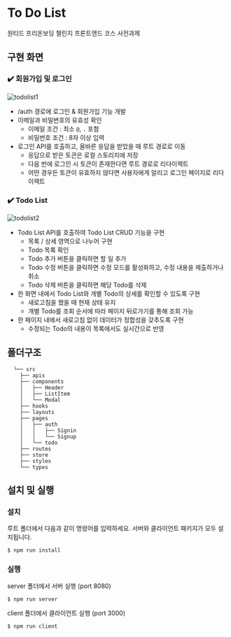 # To Do List
원티드 프리온보딩 챌린지 프론트엔드 코스 사전과제
## 구현 화면
### ✔️ 회원가입 및 로그인
![todolist1](https://user-images.githubusercontent.com/95117711/196887969-8b9be43f-3e92-4a3e-99c6-7d3898298d6e.gif)
- /auth 경로에 로그인 & 회원가입 기능 개발
- 이메일과 비밀번호의 유효성 확인
  - 이메일 조건 : 최소 `@`, `.` 포함
  - 비밀번호 조건 : 8자 이상 입력
- 로그인 API를 호출하고, 올바른 응답을 받았을 때 루트 경로로 이동
  - 응답으로 받은 토큰은 로컬 스토리지에 저장
  - 다음 번에 로그인 시 토큰이 존재한다면 루트 경로로 리다이렉트
  - 어떤 경우든 토큰이 유효하지 않다면 사용자에게 알리고 로그인 페이지로 리다이렉트
### ✔️ Todo List
![todolist2](https://user-images.githubusercontent.com/95117711/196889926-1f06a1c3-5f4b-4a70-96ec-c75d46b22ed8.gif)
- Todo List API를 호출하여 Todo List CRUD 기능을 구현
  - 목록 / 상세 영역으로 나누어 구현
  - Todo 목록 확인
  - Todo 추가 버튼을 클릭하면 할 일 추가
  - Todo 수정 버튼을 클릭하면 수정 모드를 활성화하고, 수정 내용을 제출하거나 취소
  - Todo 삭제 버튼을 클릭하면 해당 Todo를 삭제
- 한 화면 내에서 Todo List와 개별 Todo의 상세를 확인할 수 있도록 구현
  - 새로고침을 했을 때 현재 상태 유지
  - 개별 Todo를 조회 순서에 따라 페이지 뒤로가기를 통해 조회 가능
- 한 페이지 내에서 새로고침 없이 데이터가 정합성을 갖추도록 구현
  - 수정되는 Todo의 내용이 목록에서도 실시간으로 반영
  
## 폴더구조
```
  └── src
    ├── apis
    ├── components
    │   ├── Header
    │   ├── ListItem
    │   └── Modal
    ├── hooks
    ├── layouts
    ├── pages
    │   ├── auth
    │   │   ├── Signin
    │   │   └── Signup
    │   └── todo
    ├── routes
    ├── store
    ├── styles
    └── types
```
    
## 설치 및 실행

### 설치

루트 폴더에서 다음과 같이 명령어를 입력하세요. 서버와 클라이언트 패키지가 모두 설치됩니다.

```
$ npm run install
```

### 실행

server 폴더에서 서버 실행 (port 8080)

```
$ npm run server
```

client 폴더에서 클라이언트 실행 (port 3000)

```
$ npm run client
```
